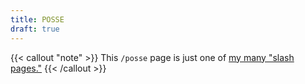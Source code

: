 ```yaml
---
title: POSSE
draft: true
---
```

{{< callout "note" >}}
This `/posse` page is just one of [my many "slash pages."](/slashes)
{{< /callout >}}